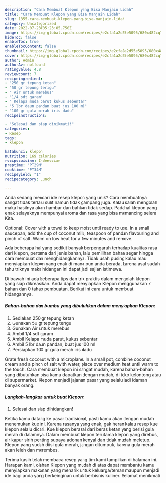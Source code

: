 ```yaml
---
description: "Cara Membuat Klepon yang Bisa Manjain Lidah"
title: "Cara Membuat Klepon yang Bisa Manjain Lidah"
slug: 1355-cara-membuat-klepon-yang-bisa-manjain-lidah
category: Uncategorized
date: 2022-07-23T05:23:05.750Z
image: https://img-global.cpcdn.com/recipes/e2cfa1a2d55e5095/680x482cq70/klepon-foto-resep-utama.jpg
hideToc: false
enableToc: true
enableTocContent: false
thumbnail: https://img-global.cpcdn.com/recipes/e2cfa1a2d55e5095/680x482cq70/klepon-foto-resep-utama.jpg
cover: https://img-global.cpcdn.com/recipes/e2cfa1a2d55e5095/680x482cq70/klepon-foto-resep-utama.jpg
author: Admin
authorAv: notfound
ratingvalue: 4.8
reviewcount: 7
recipeingredient:
- "250 gr tepung ketan"
- "50 gr tepung terigu"
- " Air untuk merebus"
- "1/4 sdt garam"
- " Kelapa muda parut kukus sebentar"
- "5 lbr daun pandan buat jus 100 ml"
- "100 gr gula merah iris dadu"
recipeinstructions:

- "Selesai dan siap dinikmati!"
categories:
- Resep
tags:
- klepon

katakunci: klepon 
nutrition: 169 calories
recipecuisine: Indonesian
preptime: "PT29M"
cooktime: "PT34M"
recipeyield: "1"
recipecategory: Lunch

---
```





Anda sedang mencari ide resep klepon yang unik? Cara membuatnya sangat tidak terlalu sulit namun tidak gampang juga. Kalau salah mengolah maka hasilnya akan hambar dan bahkan tidak sedap. Padahal klepon yang enak selayaknya mempunyai aroma dan rasa yang bisa memancing selera Kita.





Optional: Cover with a towel to keep moist until ready to use. In a small saucepan, add the cup of coconut milk, teaspoon of pandan flavouring and pinch of salt. Warm on low heat for a few minutes and remove.

Ada beberapa hal yang sedikit banyak berpengaruh terhadap kualitas rasa dari klepon, pertama dari jenis bahan, lalu pemilihan bahan segar hingga cara membuat dan menghidangkannya. Tidak usah pusing kalau mau menyiapkan klepon yang enak di mana pun anda berada, karena asal sudah tahu triknya maka hidangan ini dapat jadi sajian istimewa.






Di bawah ini ada beberapa tips dan trik praktis dalam mengolah klepon yang siap dikreasikan. Anda dapat menyiapkan Klepon menggunakan 7 bahan dan 0 tahap pembuatan. Berikut ini cara untuk membuat hidangannya.

<!--inarticleads1-->

##### Bahan-bahan dan bumbu yang dibutuhkan dalam menyiapkan Klepon:

1. Sediakan 250 gr tepung ketan
1. Gunakan 50 gr tepung terigu
1. Gunakan  Air untuk merebus
1. Ambil 1/4 sdt garam
1. Ambil  Kelapa muda parut, kukus sebentar
1. Ambil 5 lbr daun pandan, buat jus 100 ml
1. Persiapkan 100 gr gula merah iris dadu


Grate fresh coconut with a microplane. In a small pot, combine coconut cream and a pinch of salt with water, place over medium heat until warm to the touch. Cara membuat klepon ini sangat mudah, karena bahan-bahan yang dibutuhkan bisa kamu dapatkan dengan mudah, di toko kelontong atau di supermarket. Klepon menjadi jajanan pasar yang selalu jadi idaman banyak orang. 

<!--inarticleads2-->

##### Langkah-langkah untuk buat Klepon:


1. Selesai dan siap dihidangkan!

Ketika kamu datang ke pasar tradisional, pasti kamu akan dengan mudah menemukan kue ini. Karena rasanya yang enak, gak heran kalau resep kue klepon selalu dicari. Kue klepon berasal dari beras ketan yang berisi gula merah di dalamnya. Dalam membuat klepon terutama klepon yang direbus, air kapur sirih penting supaya adonan kenyal dan tidak mudah meletup. Klepon yang sudah diisi gula merah, jangan ditumpuk, karena gula merah akan leleh dan merembes. 

Terima kasih telah membaca resep yang tim kami tampilkan di halaman ini. Harapan kami, olahan Klepon yang mudah di atas dapat membantu kamu menyiapkan makanan yang menarik untuk keluarga/teman maupun menjadi ide bagi anda yang berkeinginan untuk berbisnis kuliner. Selamat menikmati
